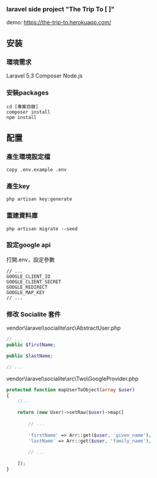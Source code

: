 ### laravel side project "The Trip To [  ]"
demo: https://the-trip-to.herokuapp.com/

## 安装

### 環境需求
Laravel 5.3
Composer
Node.js

### 安裝packages
```shell
cd [專案目錄]
composer install
npm install
```

## 配置

### 產生環境設定檔
```shell
copy .env.example .env
```

### 產生key
```shell
php artisan key:generate
```

### 重建資料庫
```shell
php artisan migrate --seed
```

### 設定google api

打開.env，設定參數

```
// ...
GOOGLE_CLIENT_ID
GOOGLE_CLIENT_SECRET
GOOGLE_REDIRECT
GOOGLE_MAP_KEY
// ...
```

### 修改 Socialite 套件

vendor\laravel\socialite\src\AbstractUser.php

```php
// ...
public $firstName;

public $lastName;

// ...
```

vendor\laravel\socialite\src\Two\GoogleProvider.php

```php
protected function mapUserToObject(array $user)
{
    //...
	
    return (new User)->setRaw($user)->map([
	
        // ...
		
        'firstName' => Arr::get($user, 'given_name'),
        'lastName' => Arr::get($user, 'family_name'),
		
        // ...
		
    ]);
}
```
